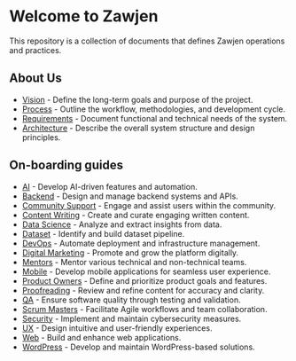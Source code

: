 # Welcome to Zawjen
This repository is a collection of documents that defines Zawjen operations and practices.

## About Us

- [Vision](vision/welcome.md) - Define the long-term goals and purpose of the project.  
- [Process](process/welcome.md) - Outline the workflow, methodologies, and development cycle.  
- [Requirements](requirements/welcome.md) - Document functional and technical needs of the system.  
- [Architecture](architecture/welcome.md) - Describe the overall system structure and design principles.  

## On-boarding guides

- [AI](./vision/team/on-boarding/ai.md) - Develop AI-driven features and automation.  
- [Backend](./vision/team/on-boarding/backend.md) - Design and manage backend systems and APIs.  
- [Community Support](./vision/team/on-boarding/community-support.md) - Engage and assist users within the community.  
- [Content Writing](./vision/team/on-boarding/content-writing.md) - Create and curate engaging written content.  
- [Data Science](./vision/team/on-boarding/data-science.md) - Analyze and extract insights from data.  
- [Dataset](./vision/team/on-boarding/dataset.md) - Identify and build dataset pipeline.  
- [DevOps](./vision/team/on-boarding/devops.md) - Automate deployment and infrastructure management.  
- [Digital Marketing](./vision/team/on-boarding/digital-marketing.md) - Promote and grow the platform digitally.  
- [Mentors](./vision/team/on-boarding/mentors.md) - Mentor various technical and non-technical teams.  
- [Mobile](./vision/team/on-boarding/mobile.md) - Develop mobile applications for seamless user experience.  
- [Product Owners](./vision/team/on-boarding/product-owners.md) - Define and prioritize product goals and features.  
- [Proofreading](./vision/team/on-boarding/proofreading.md) - Review and refine content for accuracy and clarity.  
- [QA](./vision/team/on-boarding/qa.md) - Ensure software quality through testing and validation.  
- [Scrum Masters](./vision/team/on-boarding/scrum-masters.md) - Facilitate Agile workflows and team collaboration.  
- [Security](./vision/team/on-boarding/security.md) - Implement and maintain cybersecurity measures.  
- [UX](./vision/team/on-boarding/ux.md) - Design intuitive and user-friendly experiences.  
- [Web](./vision/team/on-boarding/web.md) - Build and enhance web applications.  
- [WordPress](./vision/team/on-boarding/wordpress.md) - Develop and maintain WordPress-based solutions.  

